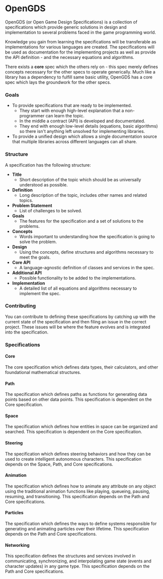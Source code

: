 # OpenGDS

OpenGDS (or Open Game Design Specifications) is a collection of specifications which provide generic solutions in design and implementation to several problems faced in the game programming world.

Knowledge you gain from learning the specifications will be transferable as implementations for various languages are created. The specifications will be used as documentation for the implementing projects as well as provide the API definition - and the necessary equations and algorithms.

There exists a **core** spec which the others rely on - this spec merely defines concepts necessary for the other specs to operate generically. Much like a library has a dependency to fulfill same basic utility, OpenGDS has a core spec which lays the groundwork for the other specs.

### Goals

- To provide specifications that are ready to be implemented. 
  - They start with enough high-level explanation that a non-programmer can learn the topic.
  - In the middle a contract (API) is developed and documentated.
  - They end with enough low-level details (equations, basic algorithms) so there isn't anything left unsolved for implementing libraries.
- To provide a unified design which allows a single documentation source that multiple libraries across different languages can all share.


### Structure

A specification has the following structure:

- **Title**
  - Short description of the topic which should be as universally understood as possible.
- **Definition**
  - Long description of the topic, includes other names and related topics.
- **Problem Statement** 
  - List of challenges to be solved.
- **Goals** 
  - The features for the specification and a set of solutions to the problems.
- **Concepts** 
  - Words important to understanding how the specification is going to solve the problem.
- **Design** 
  - Using the concepts, define structures and algorithms necessary to meet the goals.
- **Core API**
  - A language-agnostic definition of classes and services in the spec.
- **Additional API**
  - Possible functionality to be added to the implementations.
- **Implementation**
  - A detailed list of all equations and algorithms necessary to implement the spec.

### Contributing

You can contribute to defining these specifications by catching up with the current state of the specification and then filing an issue in the correct project. These issues will be where the feature evolves and is integrated into the specification.

### Specifications

#### Core

The core specification which defines data types, their calculators, and other foundational mathematical structures.

#### Path

The specification which defines paths as functions for generating data points based on other data points. This specification is dependent on the Core specification.

#### Space

The specification which defines how entities in space can be organized and searched. This specification is dependent on the Core specification.

#### Steering

The specification which defines steering behaviors and how they can be used to create intelligent autonomous characters. This specification depends on the Space, Path, and Core specifications.

#### Animation

The specification which defines how to animate any attribute on any object using the traditional animation functions like playing, queueing, pausing, resuming, and transitioning. This specification depends on the Path and Core specifications.

#### Particles

The specification which defines the ways to define systems responsible for generating and animating particles over their lifetime. This specification depends on the Path and Core specifications.

#### Networking

This specification defines the structures and services involved in communicating, synchronizing, and interpolating game state (events and character updates) in any game type. This specification depends on the Path and Core specifications.
